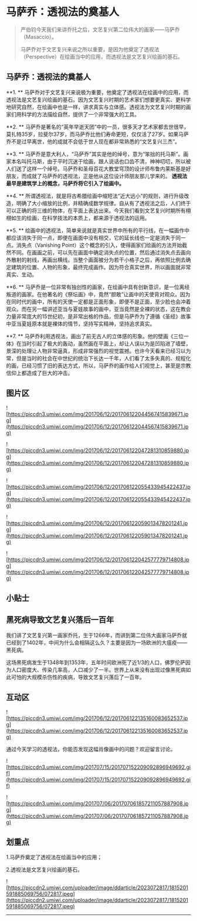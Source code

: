 # 马萨乔：透视法的奠基人

> 严伯钧今天我们来讲乔托之后，文艺复兴第二位伟大的画家——马萨乔（Masaccio）。
> 
> 马萨乔对于文艺复兴来说之所以重要，是因为他奠定了透视法（Perspective）在绘画当中的应用，而透视法是文艺复兴绘画的基石。

## 马萨乔：透视法的奠基人

 **1. ** 马萨乔对于文艺复兴来说极为重要，他奠定了透视法在绘画中的应用，而透视法是文艺复兴绘画的基石。因为文艺复兴时期的艺术家们想要更真实、更科学地研究自然，在绘画中也是一样，讲求真实与立体感。透视法为文艺复兴时期的画家们用科学的方法描绘自然，提供了一个非常强大的工具。

 **2. ** 马萨乔是著名的“英年早逝天团”中的一员，很多天才艺术家都去世很早，莫扎特35岁，拉斐尔37岁，而马萨乔比他们寿命更短，仅仅活了27岁。如果马萨乔不是过早离世，他的成就不会低于世人现在都非常熟悉的“文艺复兴三杰”。

 **3. ** 马萨乔是意大利人，“马萨乔”其实是他的绰号，意为“笨拙的托马斯”。画家本名叫托马斯，由于平时沉迷于绘画，跟人说话也口齿不清，神神叨叨，所以被人们送了这样一个绰号。马萨乔和圣母百花大教堂穹顶的设计师布鲁内莱斯基是好朋友，而成就了马萨乔的透视法，正是他从这位设计师朋友那儿学来的。 **透视法最早是建筑学上的概念，马萨乔将它引入了绘画中。**

 **4. ** 所谓透视法，就是将古希腊绘画中缩短法“近大远小”的规则，进行升级改造，明确了大小缩放的比例，并精确成数学规律。自从有了透视法之后，人们终于可以正确的将三维的物体，在平面上表达出来。今天我们看到文艺复兴时期所有栩栩如生的绘画，在科学技法的本质上，都来源于透视法的运用。

 **5. ** 绘画中的透视法，简单来说就是真实世界中所有的平行线，在一幅画作中都应该消失于同一点，即便在画面中没有相交，它的延长线也一定是消失于同一点。消失点（Vanishing Point）这个概念的引入，使得画家们绘画的方法开始截然不同。在画画之前，可以先在画面中确定消失点的位置，然后通过消失点去画向外散射的射线，再画出横线。当整个画面被分为若干小格子之后，再依照比例去确定建筑的位置、人物的形象，最终完成画作。因为符合真实世界，所以画面就非常真实、生动。

 **6. ** 马萨乔是一位非常有独创性的画家，在绘画中具有创新意识，是一位离经叛道的画家。在他著名的《祭坛画》中，竟然“胆敢”让画中的天使背对观众。因为在同时代的画中，所有的天使一定都是正面形象，即便不是正面，至少脸也会冲着观众。而在另一幅讲述亚当与夏娃故事的画中，亚当竟然是全裸的状态，这在教会力量非常庞大的15世纪初，是非常出格的作品，但是马萨乔为了遵循《圣经》故事中亚当夏娃原本就是裸体的情节，坚持写实精神，坚持追求真实。

 **7. ** 马萨乔利用透视法，画出了前无古人的立体感的形象。他的壁画《三位一体》在当时引起了极大的轰动，虽然画在平面上，却让人误以为是凹陷进了墙壁，景深的处理让人物非常逼真，形成非常强烈的视觉震撼。也许今天看来已经习以为常，但是当时的社会在中世纪的统治下长达一千年，人们看了太多失真的、规程化的画，已经习惯了旧的表达方式，所以，马萨乔的画作给人们视觉上，甚至是宗教信仰上都造成了巨大的冲击。

## 图片区

![https://piccdn3.umiwi.com/img/201706/12/201706122044567415839671.jpg](https://piccdn3.umiwi.com/img/201706/12/201706122044567415839671.jpg)

![https://piccdn3.umiwi.com/img/201706/12/201706122047281310859880.jpg](https://piccdn3.umiwi.com/img/201706/12/201706122047281310859880.jpg)

![https://piccdn3.umiwi.com/img/201706/12/201706122055433945422437.jpg](https://piccdn3.umiwi.com/img/201706/12/201706122055433945422437.jpg)

![https://piccdn3.umiwi.com/img/201706/12/201706122059013478201241.jpg](https://piccdn3.umiwi.com/img/201706/12/201706122059013478201241.jpg)

![https://piccdn3.umiwi.com/img/201706/12/201706122042577779714808.jpg](https://piccdn3.umiwi.com/img/201706/12/201706122042577779714808.jpg)

## 小贴士

## 黑死病导致文艺复兴落后一百年

我们讲了文艺复兴第一画家乔托，生于1266年，而讲到第二位伟大画家马萨乔就已经到了1402年，中间为什么会相隔这么久？主要是因为一场欧洲的大瘟疫——黑死病。

这场黑死病发生于1348年到1353年，五年时间欧洲死了近1/3的人口，佛罗伦萨因为人口密度大、传染几率高，人口减少了一半。世界上从来没有出现过像黑死病如此可怕的大规模杀伤性的疾病，导致文艺复兴落后了一百年。

## 互动区

![https://piccdn3.umiwi.com/img/201706/12/201706122135160083652537.jpg](https://piccdn3.umiwi.com/img/201706/12/201706122135160083652537.jpg)

通过今天学习的透视法，你能否发现这幅肖像画中的问题？欢迎留言讨论。

![https://piccdn3.umiwi.com/img/201707/15/201707152209092896949692.gif](https://piccdn3.umiwi.com/img/201707/15/201707152209092896949692.gif)

![https://piccdn3.umiwi.com/img/201707/06/201707061857211057887908.jpg](https://piccdn3.umiwi.com/img/201707/06/201707061857211057887908.jpg)

## 划重点

1.马萨乔奠定了透视法在绘画当中的应用；

2.透视法是文艺复兴绘画的基石。

![https://piccdn2.umiwi.com/uploader/image/ddarticle/2023072817/1815201591885069756/072817.jpeg](https://piccdn2.umiwi.com/uploader/image/ddarticle/2023072817/1815201591885069756/072817.jpeg)

---
